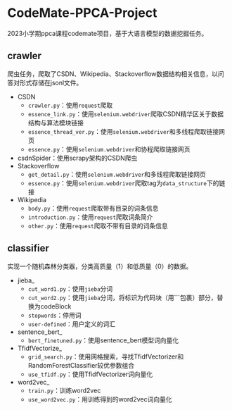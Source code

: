 # CodeMate-PPCA-Project
2023小学期ppca课程codemate项目，基于大语言模型的数据挖掘任务。

## crawler
爬虫任务，爬取了CSDN、Wikipedia、Stackoverflow数据结构相关信息，以问答对形式存储在jsonl文件。

- CSDN
  - `crawler.py`：使用`request`爬取
  - `essence_link.py`：使用`selenium.webdriver`爬取CSDN精华区关于数据结构与算法模块链接
  - `essence_thread_ver.py`：使用`selenium.webdriver`和多线程爬取链接网页
  - `essence.py`：使用`selenium.webdriver`和协程爬取链接网页
- csdnSpider：使用scrapy架构的CSDN爬虫
- Stackoverflow
  - `get_detail.py`：使用`selenium.webdriver`和多线程爬取链接网页
  - `essence.py`：使用`selenium.webdriver`爬取tag为`data_structure`下的链接
- Wikipedia
  - `body.py`：使用`request`爬取带有目录的词条信息
  - `introduction.py`：使用`request`爬取词条简介
  - `other.py`：使用`request`爬取不带有目录的词条信息



## classifier

实现⼀个随机森林分类器，分类高质量（1）和低质量（0）的数据。

- jieba_
  - `cut_word1.py`：使用`jieba`分词
  - `cut_word2.py`：使用`jieba`分词，将标识为代码块（用```包裹）部分，替换为codeBlock
  - `stopwords`：停用词
  - `user-defined`：用户定义的词汇
- sentence_bert_
  - `bert_finetuned.py`：使用sentence_bert模型词向量化
- TfidfVectorize_
  - `grid_search.py`：使用网格搜索，寻找TfidfVectorizer和RandomForestClassifier较优参数组合
  - `use_tfidf.py`：使用TfidfVectorizer词向量化
- word2vec_
  - `train.py`：训练word2vec
  - `use_word2vec.py`：用训练得到的word2vec词向量化

